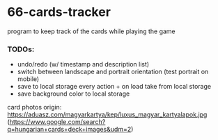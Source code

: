 # 66-cards-tracker

program to keep track of the cards while playing the game

### TODOs:

* undo/redo (w/ timestamp and description list)
* switch between landscape and portrait orientation (test portrait on mobile)
* save to local storage every action + on load take from local storage
* save background color to local storage

card photos origin: https://aduasz.com/magyarkartya/kep/luxus_magyar_kartyalapok.jpg (https://www.google.com/search?q=hungarian+cards+deck+images&udm=2)